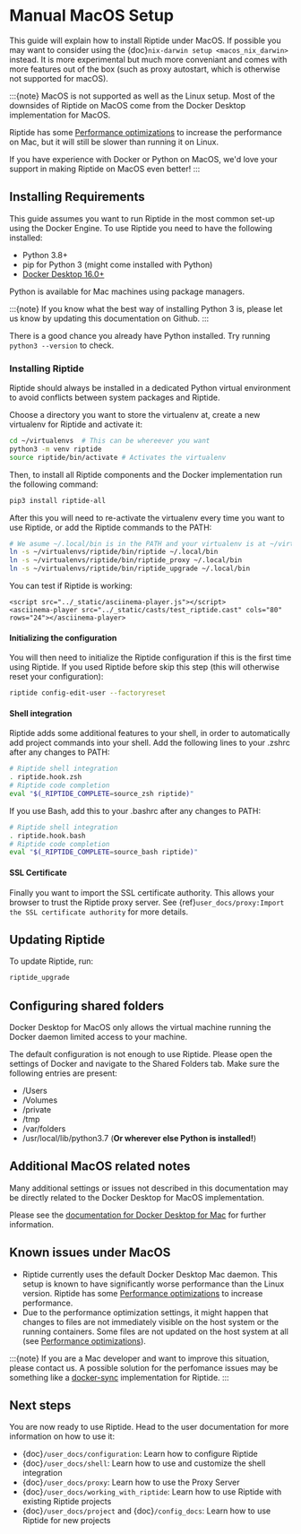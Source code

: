 # Manual MacOS Setup

This guide will explain how to install Riptide under MacOS. If possible you may want to consider using the
{doc}`nix-darwin setup <macos_nix_darwin>` instead. It is more experimental but much more conveniant and comes with
more features out of the box (such as proxy autostart, which is otherwise not supported for macOS).

:::{note}
MacOS is not supported as well as the Linux setup. Most of the downsides
of Riptide on MacOS come from the Docker Desktop implementation for MacOS.

Riptide has some [Performance optimizations] to increase
the performance on Mac, but it will still be slower than running it on Linux.

If you have experience with Docker or Python on MacOS, we'd love your support in making
Riptide on MacOS even better!
:::

## Installing Requirements

This guide assumes you want to run Riptide in the most common set-up using the Docker Engine.
To use Riptide you need to have the following installed:

- Python 3.8+
- pip for Python 3 (might come installed with Python)
- [Docker Desktop 16.0+](https://www.docker.com/products/docker-desktop)

Python is available for Mac machines using package managers.

:::{note}
If you know what the best way of installing Python 3 is, please let us know
by updating this documentation on Github.
:::

There is a good chance you already have Python installed. Try running `python3 --version` to check.

### Installing Riptide

Riptide should always be installed in a dedicated Python virtual environment to avoid conflicts between system packages and Riptide.

Choose a directory you want to store the virtualenv at, create a new virtualenv for Riptide and activate it:

```bash
cd ~/virtualenvs  # This can be whereever you want
python3 -m venv riptide
source riptide/bin/activate # Activates the virtualenv
```

Then, to install all Riptide components and the Docker implementation run the following command:

```bash
pip3 install riptide-all
```

After this you will need to re-activate the virtualenv every time you want to use Riptide, or add the Riptide commands to the PATH:

```bash
# We asume ~/.local/bin is in the PATH and your virtualenv is at ~/virtualenvs. You can choose other directories if not.
ln -s ~/virtualenvs/riptide/bin/riptide ~/.local/bin
ln -s ~/virtualenvs/riptide/bin/riptide_proxy ~/.local/bin
ln -s ~/virtualenvs/riptide/bin/riptide_upgrade ~/.local/bin
```

You can test if Riptide is working:

```{raw} html
<script src="../_static/asciinema-player.js"></script>
<asciinema-player src="../_static/casts/test_riptide.cast" cols="80" rows="24"></asciinema-player>
```

#### Initializing the configuration

You will then need to initialize the Riptide configuration if this is the first time using Riptide. If you used Riptide
before skip this step (this will otherwise reset your configuration):

```bash
riptide config-edit-user --factoryreset
```

#### Shell integration

Riptide adds some additional features to your shell, in order to automatically add project
commands into your shell. Add the following lines to your .zshrc after any changes to PATH:

```zsh
# Riptide shell integration
. riptide.hook.zsh
# Riptide code completion
eval "$(_RIPTIDE_COMPLETE=source_zsh riptide)"
```

If you use Bash, add this to your .bashrc after any changes to PATH:

```bash
# Riptide shell integration
. riptide.hook.bash
# Riptide code completion
eval "$(_RIPTIDE_COMPLETE=source_bash riptide)"
```

#### SSL Certificate

Finally you want to import the SSL certificate authority. This allows your browser to trust
the Riptide proxy server. See {ref}`user_docs/proxy:Import the SSL certificate authority` for more details.

## Updating Riptide

To update Riptide, run:

```bash
riptide_upgrade
```

## Configuring shared folders

Docker Desktop for MacOS only allows the virtual machine running the Docker daemon
limited access to your machine.

The default configuration is not enough to use Riptide. Please open the settings
of Docker and navigate to the Shared Folders tab. Make sure the following entries
are present:

- /Users
- /Volumes
- /private
- /tmp
- /var/folders
- /usr/local/lib/python3.7 (**Or wherever else Python is installed!**)

## Additional MacOS related notes

Many additional settings or issues not described in this documentation may be
directly related to the Docker Desktop for MacOS implementation.

Please see the [documentation for Docker Desktop for Mac](https://docs.docker.com/docker-for-mac/) for further information.

## Known issues under MacOS

- Riptide currently uses the default Docker Desktop Mac daemon. This setup is known
  to have significantly worse performance than the Linux version. Riptide has some
  [Performance optimizations] to increase performance.
- Due to the performance optimization settings, it might happen that changes to files
  are not immediately visible on the host system or the running containers. Some files
  are not updated on the host system at all (see [Performance optimizations]).

:::{note}
If you are a Mac developer and want to improve this situation, please contact us.
A possible solution for the perfomance issues may be something like a
[docker-sync](https://github.com/EugenMayer/docker-sync) implementation
for Riptide.
:::

## Next steps

You are now ready to use Riptide. Head to the user documentation for more information on how to use it:

- {doc}`/user_docs/configuration`: Learn how to configure Riptide
- {doc}`/user_docs/shell`: Learn how to use and customize the shell integration
- {doc}`/user_docs/proxy`: Learn how to use the Proxy Server
- {doc}`/user_docs/working_with_riptide`: Learn how to use Riptide with existing Riptide projects
- {doc}`/user_docs/project` and {doc}`/config_docs`: Learn how to use Riptide for new projects

[performance optimizations]: ../user_docs/performance_optimizations
